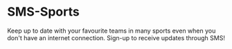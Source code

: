 # SMS-Sports

Keep up to date with your favourite teams in many sports even when you don't have an internet connection. Sign-up to receive updates through SMS!
